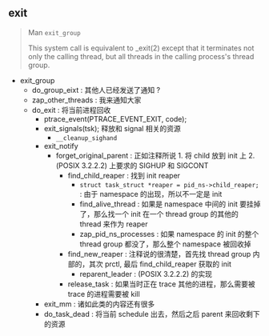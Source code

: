 ## exit

> Man `exit_group`
> 
>   This system call is equivalent to _exit(2) except that it terminates not only the calling thread, but all threads in the calling process's thread group.

- exit_group 
  - do_group_eixt : 其他人已经发送了通知 ?
  - zap_other_threads : 我来通知大家
  - do_exit : 将当前进程回收
    - ptrace_event(PTRACE_EVENT_EXIT, code);
    - exit_signals(tsk); 释放和 signal 相关的资源
      - `__cleanup_sighand`
    - exit_notify
      - forget_original_parent : 正如注释所说 1. 将 child 放到 init 上 2. (POSIX 3.2.2.2) 上要求的 SIGHUP  和 SIGCONT
        - find_child_reaper : 找到 init reaper
          - `struct task_struct *reaper = pid_ns->child_reaper;`  : 由于 namespace 的出现，所以不一定是 init
          - find_alive_thread : 如果是 namespace 中间的 init 要挂掉了，那么找一个 init 在一个 thread group  的其他的 thread 来作为 reaper
          - zap_pid_ns_processes : 如果 namespace 的 init 的整个 thread group 都没了，那么整个 namespace 被回收掉
        - find_new_reaper : 注释说的很清楚，首先找 thread group 内部的，其次 prctl, 最后 find_child_reaper 获取的 init 
          - reparent_leader : (POSIX 3.2.2.2) 的实现
        - release_task : 如果当时正在 trace 其他的进程，那么需要被 trace 的进程需要被 kill
    - exit_mm : 诸如此类的内容还有很多
    - do_task_dead : 将当前 schedule 出去，然后之后 parent 来回收剩下的资源

